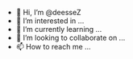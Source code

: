 - 👋 Hi, I’m @deesseZ
- 👀 I’m interested in ...
- 🌱 I’m currently learning ...
- 💞️ I’m looking to collaborate on ...
- 📫 How to reach me ...

<!---
deesseZ/deesseZ is a ✨ special ✨ repository because its `README.md` (this file) appears on your GitHub profile.
You can click the Preview link to take a look at your changes.
--->
